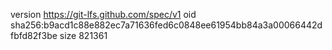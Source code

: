 version https://git-lfs.github.com/spec/v1
oid sha256:b9acd1c88e882ec7a71636fed6c0848ee61954bb84a3a00066442dfbfd82f3be
size 821361
